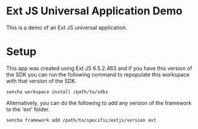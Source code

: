 # Ext JS Universal Application Demo

This is a demo of an Ext JS universal application.

# Setup

This app was created using Ext JS 6.5.2.463 and if you have this version of the SDK you can run the following command to repopulate this workspace with that version of the SDK.

    sencha workspace install /path/to/sdks

Alternatively, you can do the following to add any version of the framework to the 'ext' folder.

    sencha framework add /path/to/specific/extjs/version ext